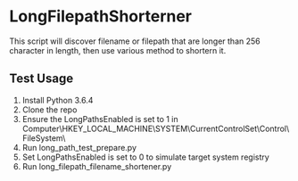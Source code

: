 # LongFilepathShorterner
This script will discover filename or filepath that are longer than 256 character in length, then use various method to shortern it.

## Test Usage
1. Install Python 3.6.4
2. Clone the repo
3. Ensure the LongPathsEnabled is set to 1 in Computer\HKEY_LOCAL_MACHINE\SYSTEM\CurrentControlSet\Control\FileSystem\
4. Run long_path_test_prepare.py
5. Set LongPathsEnabled is set to 0 to simulate target system registry
6. Run long_filepath_filename_shortener.py
